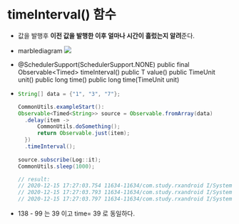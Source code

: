 timeInterval() 함수
===
* 값을 발행후 **이전 값을 발행한 이후 얼마나 시간이 흘렀는지 알려**준다.
* marblediagram
  ![](img/marblediagram_timeinterval.png)
* @SchedulerSupport(SchedulerSupport.NONE)
  public final Observable<Timed<T>> timeInterval()
  public T value()
  public TimeUnit unit()
  public long time()
  public long time(TimeUnit unit)
  
* ```java
  String[] data = {"1", "3", "7"};
  
  CommonUtils.exampleStart():
  Observable<Timed<String>> source = Observable.fromArray(data)
    .delay(item ->
        CommonUtils.doSomething();
        return Observable.just(item);
    })
    .timeInterval();
    
  source.subscribe(Log::it);
  CommonUtils.sleep(1000);
  
  // result:
  // 2020-12-15 17:27:03.754 11634-11634/com.study.rxandroid I/System.out: main | 99 | value = Timed[time=99, unit=MILLISECONDS, value=1]
  // 2020-12-15 17:27:03.793 11634-11634/com.study.rxandroid I/System.out: main | 138 | value = Timed[time=39, unit=MILLISECONDS, value=3]
  // 2020-12-15 17:27:03.797 11634-11634/com.study.rxandroid I/System.out: main | 142 | value = Timed[time=4, unit=MILLISECONDS, value=7]


* 138 - 99 는 39 이고 time= 39 로 동일하다.
